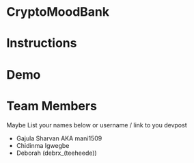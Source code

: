 # CryptoMoodBank

# Instructions

# Demo

# Team Members

Maybe List your names below or username / link to you devpost

- Gajula Sharvan AKA mani1509
- Chidinma Igwegbe
- Deborah (debrx_(teeheede))
